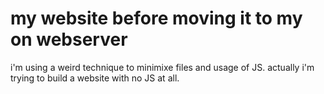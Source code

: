 # my website before moving it to my on webserver

i'm using a weird technique to minimixe files and usage of JS. actually i'm trying to build a website with no JS at all.